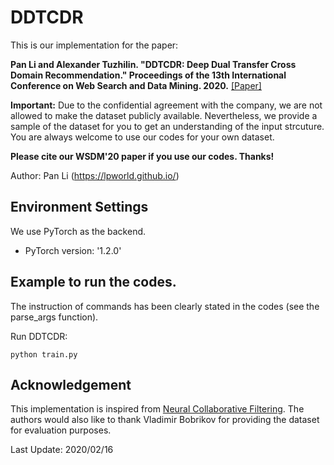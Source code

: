 # DDTCDR

This is our implementation for the paper:

**Pan Li and Alexander Tuzhilin. "DDTCDR: Deep Dual Transfer Cross Domain Recommendation." Proceedings of the 13th International Conference on Web Search and Data Mining. 2020.** [[Paper]](https://dl.acm.org/doi/abs/10.1145/3336191.3371793)

**Important:** Due to the confidential agreement with the company, we are not allowed to make the dataset publicly available. Nevertheless, we provide a sample of the dataset for you to get an understanding of the input strcuture. You are always welcome to use our codes for your own dataset.

**Please cite our WSDM'20 paper if you use our codes. Thanks!** 

Author: Pan Li (https://lpworld.github.io/)

## Environment Settings
We use PyTorch as the backend. 
- PyTorch version:  '1.2.0'

## Example to run the codes.
The instruction of commands has been clearly stated in the codes (see the parse_args function). 

Run DDTCDR:
```
python train.py
```

## Acknowledgement
This implementation is inspired from [Neural Collaborative Filtering](https://github.com/hexiangnan/neural_collaborative_filtering). The authors would also like to thank Vladimir Bobrikov for providing the dataset for evaluation purposes.

Last Update: 2020/02/16
